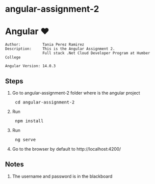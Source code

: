 # angular-assignment-2

<h1 class="nx-mt-2 nx-text-4xl nx-font-bold nx-tracking-tight">Angular ❤️</h1>

    Author:          Tania Perez Ramirez
    Description: 	 This is the Angular Assignment 2. 
	                 Full stack .Net Cloud Developer Program at Humber College
	
    Angular Version: 14.0.3
    
<h2 dir="auto">Steps</h2>
<ol>
	<li> Go to  angular-assignment-2 folder where is the angular project <pre> cd angular-assignment-2 </pre> </li>
	<li> Run <pre> npm install </pre></li>
	<li> Run <pre> ng serve </pre> </li>
	<li> Go to the browser by default to http://localhost:4200/ </li>
</ol>


<h2 dir="auto">Notes</h2>
<ol>
	<li>The username and password is in the blackboard </li>
</ol>